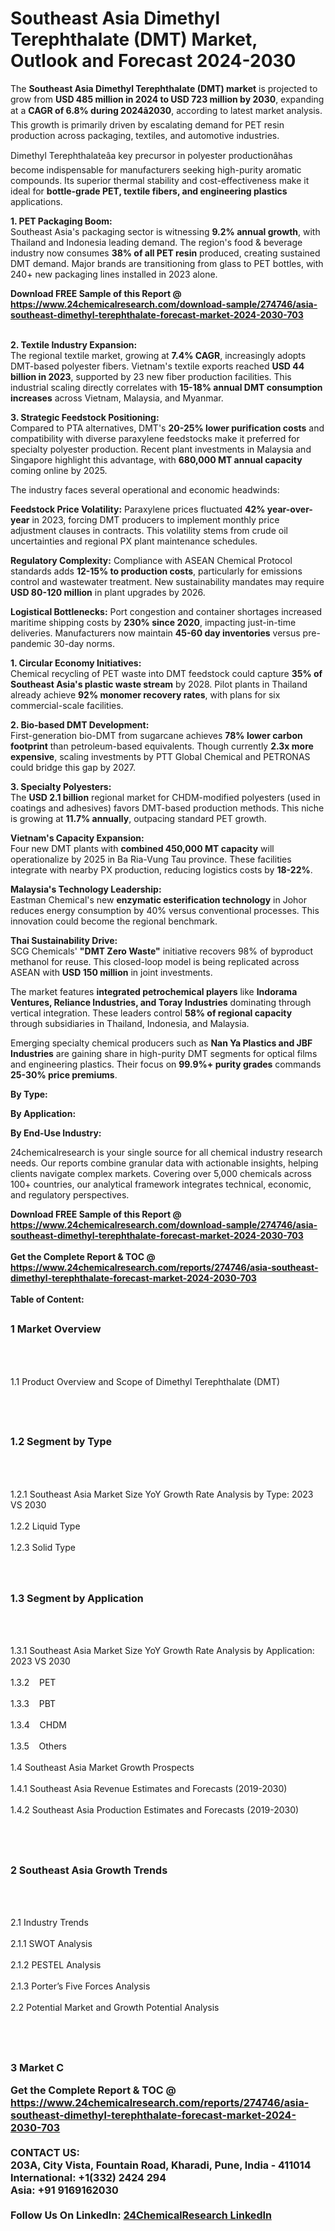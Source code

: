 <h1>Southeast Asia Dimethyl Terephthalate (DMT) Market, Outlook and Forecast 2024-2030</h1><p>The <strong>Southeast Asia Dimethyl Terephthalate (DMT) market</strong> is projected to grow from <strong>USD 485 million in 2024 to USD 723 million by 2030</strong>, expanding at a <strong>CAGR of 6.8% during 2024â2030</strong>, according to latest market analysis. This growth is primarily driven by escalating demand for PET resin production across packaging, textiles, and automotive industries.</p><p>Dimethyl Terephthalateâa key precursor in polyester productionâhas become indispensable for manufacturers seeking high-purity aromatic compounds. Its superior thermal stability and cost-effectiveness make it ideal for <strong>bottle-grade PET, textile fibers, and engineering plastics</strong> applications.</p><p><strong>1. PET Packaging Boom:</strong><br>
Southeast Asia's packaging sector is witnessing <strong>9.2% annual growth</strong>, with Thailand and Indonesia leading demand. The region's food &amp; beverage industry now consumes <strong>38% of all PET resin</strong> produced, creating sustained DMT demand. Major brands are transitioning from glass to PET bottles, with 240+ new packaging lines installed in 2023 alone.</p><div><b>Download FREE Sample of this Report @ 
            <a href="https://www.24chemicalresearch.com/download-sample/274746/asia-southeast-dimethyl-terephthalate-forecast-market-2024-2030-703">
            https://www.24chemicalresearch.com/download-sample/274746/asia-southeast-dimethyl-terephthalate-forecast-market-2024-2030-703</a></b></div><br><p><strong>2. Textile Industry Expansion:</strong><br>
The regional textile market, growing at <strong>7.4% CAGR</strong>, increasingly adopts DMT-based polyester fibers. Vietnam's textile exports reached <strong>USD 44 billion in 2023</strong>, supported by 23 new fiber production facilities. This industrial scaling directly correlates with <strong>15-18% annual DMT consumption increases</strong> across Vietnam, Malaysia, and Myanmar.</p><p><strong>3. Strategic Feedstock Positioning:</strong><br>
Compared to PTA alternatives, DMT's <strong>20-25% lower purification costs</strong> and compatibility with diverse paraxylene feedstocks make it preferred for specialty polyester production. Recent plant investments in Malaysia and Singapore highlight this advantage, with <strong>680,000 MT annual capacity</strong> coming online by 2025.</p><p>The industry faces several operational and economic headwinds:</p><p><strong>Feedstock Price Volatility:</strong> Paraxylene prices fluctuated <strong>42% year-over-year</strong> in 2023, forcing DMT producers to implement monthly price adjustment clauses in contracts. This volatility stems from crude oil uncertainties and regional PX plant maintenance schedules.</p><p><strong>Regulatory Complexity:</strong> Compliance with ASEAN Chemical Protocol standards adds <strong>12-15% to production costs</strong>, particularly for emissions control and wastewater treatment. New sustainability mandates may require <strong>USD 80-120 million</strong> in plant upgrades by 2026.</p><p><strong>Logistical Bottlenecks:</strong> Port congestion and container shortages increased maritime shipping costs by <strong>230% since 2020</strong>, impacting just-in-time deliveries. Manufacturers now maintain <strong>45-60 day inventories</strong> versus pre-pandemic 30-day norms.</p><p><strong>1. Circular Economy Initiatives:</strong><br>
Chemical recycling of PET waste into DMT feedstock could capture <strong>35% of Southeast Asia's plastic waste stream</strong> by 2028. Pilot plants in Thailand already achieve <strong>92% monomer recovery rates</strong>, with plans for six commercial-scale facilities.</p><p><strong>2. Bio-based DMT Development:</strong><br>
First-generation bio-DMT from sugarcane achieves <strong>78% lower carbon footprint</strong> than petroleum-based equivalents. Though currently <strong>2.3x more expensive</strong>, scaling investments by PTT Global Chemical and PETRONAS could bridge this gap by 2027.</p><p><strong>3. Specialty Polyesters:</strong><br>
The <strong>USD 2.1 billion</strong> regional market for CHDM-modified polyesters (used in coatings and adhesives) favors DMT-based production methods. This niche is growing at <strong>11.7% annually</strong>, outpacing standard PET growth.</p><p><strong>Vietnam's Capacity Expansion:</strong><br>
	Four new DMT plants with <strong>combined 450,000 MT capacity</strong> will operationalize by 2025 in Ba Ria-Vung Tau province. These facilities integrate with nearby PX production, reducing logistics costs by <strong>18-22%</strong>.</p><p><strong>Malaysia's Technology Leadership:</strong><br>
	Eastman Chemical's new <strong>enzymatic esterification technology</strong> in Johor reduces energy consumption by 40% versus conventional processes. This innovation could become the regional benchmark.</p><p><strong>Thai Sustainability Drive:</strong><br>
	SCG Chemicals' <strong>"DMT Zero Waste"</strong> initiative recovers 98% of byproduct methanol for reuse. This closed-loop model is being replicated across ASEAN with <strong>USD 150 million</strong> in joint investments.</p><p>The market features <strong>integrated petrochemical players</strong> like <strong>Indorama Ventures, Reliance Industries, and Toray Industries</strong> dominating through vertical integration. These leaders control <strong>58% of regional capacity</strong> through subsidiaries in Thailand, Indonesia, and Malaysia.</p><p>Emerging specialty chemical producers such as <strong>Nan Ya Plastics and JBF Industries</strong> are gaining share in high-purity DMT segments for optical films and engineering plastics. Their focus on <strong>99.9%+ purity grades</strong> commands <strong>25-30% price premiums</strong>.</p><p><strong>By Type:</strong></p><p><strong>By Application:</strong></p><p><strong>By End-Use Industry:</strong></p><p>24chemicalresearch is your single source for all chemical industry research needs. Our reports combine granular data with actionable insights, helping clients navigate complex markets. Covering over 5,000 chemicals across 100+ countries, our analytical framework integrates technical, economic, and regulatory perspectives.</p><div><b>Download FREE Sample of this Report @ 
            <a href="https://www.24chemicalresearch.com/download-sample/274746/asia-southeast-dimethyl-terephthalate-forecast-market-2024-2030-703">
            https://www.24chemicalresearch.com/download-sample/274746/asia-southeast-dimethyl-terephthalate-forecast-market-2024-2030-703</a></b></div><br><div><b>Get the Complete Report & TOC @ 
            <a href="https://www.24chemicalresearch.com/reports/274746/asia-southeast-dimethyl-terephthalate-forecast-market-2024-2030-703">
            https://www.24chemicalresearch.com/reports/274746/asia-southeast-dimethyl-terephthalate-forecast-market-2024-2030-703</a></b></div><br>
            <b>Table of Content:</b><p><h2><span style="font-size:16px"><strong>1 Market Overview&nbsp;&nbsp; &nbsp;</strong></span></h2><br />
<br />
<p>1.1 Product Overview and Scope of Dimethyl Terephthalate (DMT)&nbsp;</p><br />
<br />
<h2><strong><span style="font-size:16px">1.2 Segment by Type&nbsp;&nbsp; &nbsp;</span></strong></h2><br />
<br />
<p>1.2.1 Southeast Asia Market Size YoY Growth Rate Analysis by Type: 2023 VS 2030&nbsp;&nbsp; &nbsp;<br /><br />
1.2.2 Liquid Type&nbsp;&nbsp; &nbsp;<br /><br />
1.2.3 Solid Type<br /><br />
<br />
<h2><span style="font-size:16px"><strong>1.3 Segment by Application&nbsp;&nbsp;</strong></span></h2><br />
<br />
<p>1.3.1 Southeast Asia Market Size YoY Growth Rate Analysis by Application: 2023 VS 2030&nbsp;&nbsp; &nbsp;<br /><br />
1.3.2&nbsp;&nbsp; &nbsp;PET<br /><br />
1.3.3&nbsp;&nbsp; &nbsp;PBT<br /><br />
1.3.4&nbsp;&nbsp; &nbsp;CHDM<br /><br />
1.3.5&nbsp;&nbsp; &nbsp;Others<br /><br />
1.4 Southeast Asia Market Growth Prospects&nbsp;&nbsp; &nbsp;<br /><br />
1.4.1 Southeast Asia Revenue Estimates and Forecasts (2019-2030)&nbsp;&nbsp; &nbsp;<br /><br />
1.4.2 Southeast Asia Production Estimates and Forecasts (2019-2030)&nbsp;&nbsp;</p><br />
<br />
<h2><span style="font-size:16px"><strong>2 Southeast Asia Growth Trends&nbsp;&nbsp; &nbsp;</strong></span></h2><br />
<br />
<p>2.1 Industry Trends&nbsp;&nbsp; &nbsp;<br /><br />
2.1.1 SWOT Analysis&nbsp;&nbsp; &nbsp;<br /><br />
2.1.2 PESTEL Analysis&nbsp;&nbsp; &nbsp;<br /><br />
2.1.3 Porter&rsquo;s Five Forces Analysis&nbsp;&nbsp; &nbsp;<br /><br />
2.2 Potential Market and Growth Potential Analysis&nbsp;&nbsp; &nbsp;</p><br />
<br />
<h2><span style="font-size:16px"><strong>3 Market C</p><div><b>Get the Complete Report & TOC @ 
            <a href="https://www.24chemicalresearch.com/reports/274746/asia-southeast-dimethyl-terephthalate-forecast-market-2024-2030-703">
            https://www.24chemicalresearch.com/reports/274746/asia-southeast-dimethyl-terephthalate-forecast-market-2024-2030-703</a></b></div><br><b>CONTACT US:</b><br>
            203A, City Vista, Fountain Road, Kharadi, Pune, India - 411014<br>
            International: +1(332) 2424 294<br>
            Asia: +91 9169162030 <br><br>
            Follow Us On LinkedIn: <a href="https://www.linkedin.com/company/24chemicalresearch/">24ChemicalResearch LinkedIn</a>